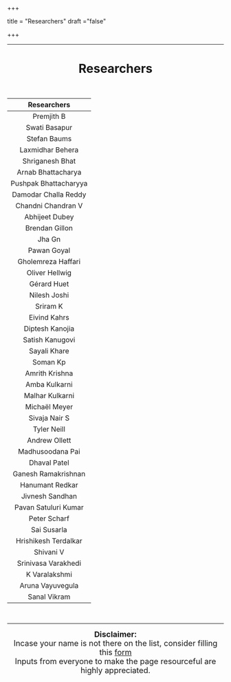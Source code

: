 +++

title = "Researchers"
draft ="false"

+++

---

<center> <h1> Researchers </h1>

<br>

<center>


|        Researchers               |
| :-------------------: |
|      Premjith B       |
|     Swati Basapur     |
|     Stefan Baums      |
|   Laxmidhar Behera    |
|    Shriganesh Bhat    |
|  Arnab Bhattacharya   |
| Pushpak Bhattacharyya |
| Damodar Challa Reddy  |
|  Chandni Chandran V   |
|    Abhijeet Dubey     |
|    Brendan Gillon     |
|        Jha Gn         |
|      Pawan Goyal      |
|  Gholemreza Haffari   |
|    Oliver Hellwig     |
|      Gérard Huet      |
|     Nilesh Joshi      |
|       Sriram K        |
|     Eivind Kahrs      |
|    Diptesh Kanojia    |
|    Satish Kanugovi    |
|     Sayali Khare      |
|       Soman Kp        |
|    Amrith Krishna     |
|     Amba Kulkarni     |
|    Malhar Kulkarni    |
|     Michaël Meyer     |
|     Sivaja Nair S     |
|      Tyler Neill      |
|     Andrew Ollett     |
|   Madhusoodana Pai    |
|     Dhaval Patel      |
|  Ganesh Ramakrishnan  |
|    Hanumant Redkar    |
|    Jivnesh Sandhan    |
| Pavan Satuluri Kumar  |
|     Peter Scharf      |
|      Sai Susarla      |
| Hrishikesh Terdalkar  |
|       Shivani V       |
|  Srinivasa Varakhedi  |
|     K Varalakshmi     |
|   Aruna Vayuvegula    |
|     Sanal Vikram      |



<br>

---
<div style="font-size:18px" class="alert alert-block alert-info">
<b>Disclaimer:</b>
    <br>
   Incase your name is not there on the list, consider filling this 
   <a href="https://docs.google.com/forms/d/e/1FAIpQLSfRK3LWgNVEiIo9QT24itEsvY1Y32E2ZGRaMSy5OUOhjw_1uA/viewform"> form</a>
   <br>Inputs from everyone to make the page resourceful are highly appreciated.

</div>


